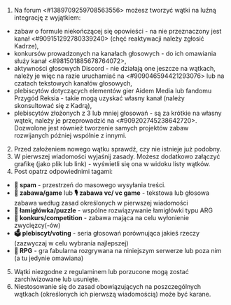 1. Na forum <#1389709259708563556> możesz tworzyć wątki na luźną integrację z wyjątkiem:
  - zabaw o formule niekończącej się opowieści - na nie przeznaczony jest kanał <#909151292780339240> (chęć reaktywacji należy zgłosić Kadrze),
  - konkursów prowadzonych na kanałach głosowych - do ich omawiania służy kanał <#981501885678764072>,
  - aktywności głosowych Discord - nie działają one jeszcze na wątkach, należy je więc na razie uruchamiać na <#909046594421293076> lub na czatach tekstowych kanałów głosowych,
  - plebiscytów dotyczących elementów gier Aidem Media lub fandomu Przygód Reksia - takie mogą uzyskać własny kanał (należy skonsultować się z Kadrą),
  - plebiscytów złożonych z 3 lub mniej głosowań - są za krótkie na własny wątek, należy je przeprowadzić na <#909202745238642720>.
  Dozwolone jest również tworzenie samych projektów zabaw rozwijanych później wspólnie z innymi.
2. Przed założeniem nowego wątku sprawdź, czy nie istnieje już podobny.
3. W pierwszej wiadomości wyjaśnij zasady. Możesz dodatkowo załączyć grafikę (jako plik lub link) - wyświetli się ona w widoku listy wątków.
4. Post opatrz odpowiednimi tagami: 
  - **🧌 spam** - przestrzeń do masowego wysyłania treści.
  - **🥳 zabawa/game** lub **🎙️ zabawa vc/ vc game** - tekstowa lub głosowa zabawa według zasad określonych w pierwszej wiadomości
  - **🧩 łamigłówka/puzzle** - wspólne rozwiązywanie łamigłówki typu ARG
  - **🏅 konkurs/competition** - zabawa mająca na celu wyłonienie zwycięzcy(-ów)
  - **🗳️ plebiscyt/voting** - seria głosowań porównująca jakieś rzeczy (zazwyczaj w celu wybrania najlepszej)
  - **🎲 RPG** - gra fabularna rozgrywana na niniejszym serwerze lub poza nim (a tu jedynie omawiana)
5. Wątki niezgodne z regulaminem lub porzucone mogą zostać zarchiwizowane lub usunięte.
6. Niestosowanie się do zasad obowiązujących na poszczególnych wątkach (określonych ich pierwszą wiadomością) może być karane.
